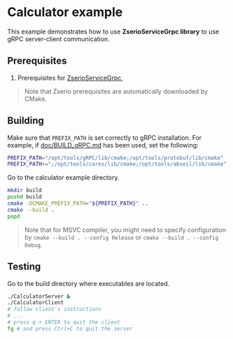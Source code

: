# Calculator example

This example demonstrates how to use **ZserioServiceGrpc library** to use gRPC server-client communication.

## Prerequisites

1. Prerequisites for [ZserioServiceGrpc](../../README.md#prerequisites),

> Note that Zserio prerequisites are automatically downloaded by CMake.

## Building

Make sure that `PREFIX_PATH` is set correctly to gRPC installation. For example,
if [doc/BUILD_gRPC.md](doc/BUILD_gRPC.md) has been used, set the following:
```bash
PREFIX_PATH="/opt/tools/gRPC/lib/cmake;/opt/tools/protobuf/lib/cmake"
PREFIX_PATH+=";/opt/tools/cares/lib/cmake;/opt/tools/abseil/lib/cmake"
```

Go to the calculator example directory.

```bash
mkdir build
pushd build
cmake -DCMAKE_PREFIX_PATH="${PREFIX_PATH}" ..
cmake --build .
popd
```

> Note that for MSVC compiler, you might need to specify configuration by `cmake --build . --config Release`
or  `cmake --build . --config Debug`.

## Testing

Go to the build directory where executables are located.

```bash
./CalculatorServer &
./CalculatorClient
# follow client's instructions
# ...
# press q + ENTER to quit the client
fg # and press Ctrl+C to quit the server
```
